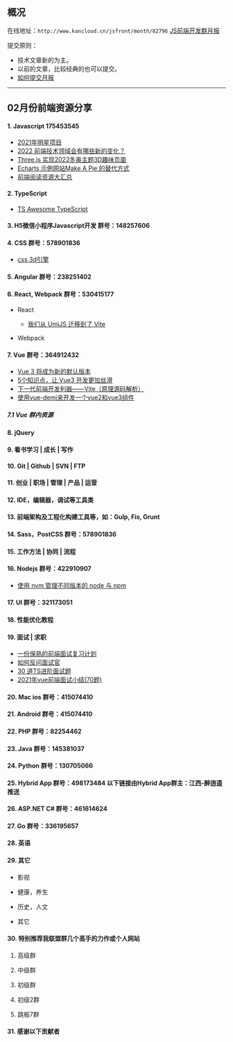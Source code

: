 ## 概况

在线地址：`http://www.kancloud.cn/jsfront/month/82796` [JS前端开发群月报](http://www.kancloud.cn/jsfront/month/82796)


提交原则：

- 技术文章新的为主。
- 以前的文章，比较经典的也可以提交。
- [如何提交月报](http://www.kancloud.cn/jsfront/month/227309)

---


## 02月份前端资源分享
#### 1. Javascript 175453545
- [2021年明星项目](https://risingstars.js.org/2021/zh)
- [2022 前端技术领域会有哪些新的变化？](https://www.zhihu.com/question/493891614)
- [Three.js 实现2022冬奥主题3D趣味页面](https://juejin.cn/post/7060292943608807460)
- [Echarts 示例网站Make A Pie 的替代方式](https://juejin.cn/post/7062254510311211044)
- [前端阅读资源大汇总](https://juejin.cn/post/7069468539412807693)


#### 2. TypeScript
- [TS Awesome TypeScript](https://github.com/semlinker/awesome-typescript)


#### 3. H5微信小程序Javascript开发 群号：148257606


#### 4. CSS  群号：578901836
- [css 3d引擎](https://github.com/shrekshrek/css3d-engine)

#### 5. Angular 群号：238251402

#### 6. React, Webpack 群号：530415177
- React

    - [我们从 UmiJS 迁移到了 Vite](https://juejin.cn/post/7033243995425734663)
    

- Webpack


#### 7. Vue 群号：364912432
- [Vue 3 将成为新的默认版本](https://zhuanlan.zhihu.com/p/460055155)
- [5个知识点，让 Vue3 开发更加丝滑](https://zhuanlan.zhihu.com/p/460210823)
- [下一代前端开发利器——Vite（原理源码解析）](https://juejin.cn/post/7066000048282140680)
- [使用vue-demi来开发一个vue2和vue3组件](https://juejin.cn/post/7012206505109913636)

##### 7.1 Vue 群内资源


#### 8. jQuery

#### 9. 看书学习 | 成长 | 写作

#### 10. Git | Github | SVN | FTP

#### 11. 创业 | 职场 | 管理 | 产品 | 运营

#### 12. IDE，编辑器，调试等工具类

#### 13. 前端架构及工程化构建工具等，如：Gulp, Fis, Grunt

#### 14. Sass，PostCSS  群号：578901836

#### 15. 工作方法 | 协同 | 流程

#### 16. Nodejs 群号：422910907
- [使用 nvm 管理不同版本的 node 与 npm](https://www.runoob.com/w3cnote/nvm-manager-node-versions.html)

#### 17. UI 群号：321173051

#### 18. 性能优化教程

#### 19. 面试 | 求职
- [一份保熟的前端面试复习计划](https://juejin.cn/post/7061588533214969892)
- [如何反问面试官](https://github.com/yifeikong/reverse-interview-zh)
- [30 道TS进阶面试题](https://juejin.cn/post/7009046640308781063)
- [2021年vue前端面试小结(70题)](https://juejin.cn/post/7026947170683076621)


#### 20. Mac ios 群号：415074410

#### 21. Android 群号：415074410

#### 22. PHP 群号：82254462

#### 23. Java 群号：145381037

#### 24. Python 群号：130705066

#### 25. Hybrid App 群号：498173484 以下链接由Hybrid App群主：江西-醉逍遥推送

#### 26. ASP.NET C# 群号：461614624

#### 27. Go 群号：336195657

#### 28. 英语

#### 29. 其它

- 影视


- 健康，养生


- 历史，人文


- 其它



#### 30. 特别推荐我联盟群几个高手的力作或个人网站

1. 高级群



2. 中级群


3. 初级群

4. 初级2群


5. 跳板7群


#### 31. 感谢以下贡献者

